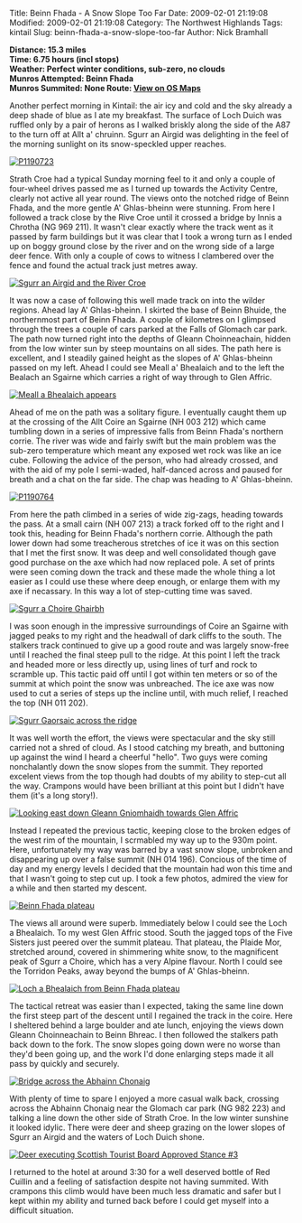 Title: Beinn Fhada - A Snow Slope Too Far
Date: 2009-02-01 21:19:08
Modified: 2009-02-01 21:19:08
Category: The Northwest Highlands
Tags: kintail
Slug: beinn-fhada-a-snow-slope-too-far
Author: Nick Bramhall

**Distance: 15.3 miles  
Time: 6.75 hours (incl stops)  
Weather: Perfect winter conditions, sub-zero, no clouds  
Munros Attempted: Beinn Fhada  
Munros Summited: None
Route:  [View on OS Maps](https://www.invertedworld.co.uk/hillwalking/hillwalk/290)**


Another perfect morning in Kintail: the air icy and cold and the sky already a deep shade of blue as I ate my breakfast. The surface of Loch Duich was ruffled only by a pair of herons as I walked briskly along the side of the A87 to the turn off at Allt a' chruinn. Sgurr an Airgid was delighting in the feel of the morning sunlight on its snow-speckled upper reaches. 

<!--more-->

[![P1190723](http://farm4.static.flickr.com/3343/3243904083_69c093db62_b.jpg)](http://www.flickr.com/photos/53725815@N00/3243904083)



Strath Croe had a typical Sunday morning feel to it and only a couple of four-wheel drives passed me as I turned up towards the Activity Centre, clearly not active all year round. The views onto the notched ridge of Beinn Fhada, and the more gentle A' Ghlas-bheinn were stunning. From here I followed a track close by the Rive Croe until it crossed a bridge by Innis a Chrotha (NG 969 211). It wasn't clear exactly where the track went as it passed by farm buildings but it was clear that I took a wrong turn as I ended up on boggy ground close by the river and on the wrong side of a large deer fence. With only a couple of cows to witness I clambered over the fence and found the actual track just metres away.



[![Sgurr an Airgid and the River Croe](http://farm4.static.flickr.com/3392/3243928547_de469782f0_b.jpg)](http://www.flickr.com/photos/53725815@N00/3243928547)



It was now a case of following this well made track on into the wilder regions. Ahead lay A' Ghlas-bheinn. I skirted the base of Beinn Bhuide, the northernmost part of Beinn Fhada. A couple of kilometres on I glimpsed through the trees a couple of cars parked at the Falls of Glomach car park. The path now turned right into the depths of Gleann Choinneachain, hidden from the low winter sun by steep mountains on all sides. The path here is excellent, and I steadily gained height as the slopes of A' Ghlas-bheinn passed on my left. Ahead I could see Meall a' Bhealaich and to the left the Bealach an Sgairne which carries a right of way through to Glen Affric.



[![Meall a Bhealaich appears](http://farm4.static.flickr.com/3369/3244765588_94b6b3cb38_b.jpg)](http://www.flickr.com/photos/53725815@N00/3244765588)



Ahead of me on the path was a solitary figure. I eventually caught them up at the crossing of the Allt Coire an Sgairne (NH 003 212) which came tumbling down in a series of impressive falls from Beinn Fhada's northern corrie. The river was wide and fairly swift but the main problem was the sub-zero temperature which meant any exposed wet rock was like an ice cube. Following the advice of the person, who had already crossed, and with the aid of my pole I semi-waded, half-danced across and paused for breath and a chat on the far side. The chap was heading to A' Ghlas-bheinn.



[![P1190764](http://farm4.static.flickr.com/3397/3244772842_91b8d47266_b.jpg)](http://www.flickr.com/photos/53725815@N00/3244772842)



From here the path climbed in a series of wide zig-zags, heading towards the pass. At a small cairn (NH 007 213) a track forked off to the right and I took this, heading for Beinn Fhada's northern corrie. Although the path lower down had some treacherous stretches of ice it was on this section that I met the first snow. It was deep and well consolidated though gave good purchase on the axe which had now replaced pole. A set of prints were seen coming down the track and these made the whole thing a lot easier as I could use these where deep enough, or enlarge them with my axe if necassary. In this way a lot of step-cutting time was saved.



[![Sgurr a Choire Ghairbh](http://farm4.static.flickr.com/3459/3244790544_1cde34652e_b.jpg)](http://www.flickr.com/photos/53725815@N00/3244790544)



I was soon enough in the impressive surroundings of Coire an Sgairne with jagged peaks to my right and the headwall of dark cliffs to the south. The stalkers track continued to give up a good route and was largely snow-free until I reached the final steep pull to the ridge. At this point I left the track and headed more or less directly up, using lines of turf and rock to scramble up. This tactic paid off until I got within ten meters or so of the summit at which point the snow was unbreached. The ice axe was now used to cut a series of steps up the incline until, with much relief, I reached the top (NH 011 202).



[![Sgurr Gaorsaic across the ridge](http://farm4.static.flickr.com/3466/3244804954_c23c3f8941_b.jpg)](http://www.flickr.com/photos/53725815@N00/3244804954)



It was well worth the effort, the views were spectacular and the sky still carried not a shred of cloud. As I stood catching my breath, and buttoning up against the wind I heard a cheerful "hello". Two guys were coming nonchalantly down the snow slopes from the summit. They reported excelent views from the top though had doubts of my ability to step-cut all the way. Crampons would have been brilliant at this point but I didn't have them (it's a long story!).



[![Looking east down Gleann Gniomhaidh towards Glen Affric](http://farm4.static.flickr.com/3102/3243988735_e8c3704f92_b.jpg)](http://www.flickr.com/photos/53725815@N00/3243988735)



Instead I repeated the previous tactic, keeping close to the broken edges of the west rim of the mountain, I scrmabled my way up to the 930m point. Here, unfortunately my way was barred by a vast snow slope, unbroken and disappearing up over a false summit (NH 014 196). Concious of the time of day and my energy levels I decided that the mountain had won this time and that I wasn't going to step cut up. I took a few photos, admired the view for a while and then started my descent.



[![Beinn Fhada plateau](http://farm4.static.flickr.com/3297/3244004265_9734b93761_b.jpg)](http://www.flickr.com/photos/53725815@N00/3244004265)



The views all around were superb. Immediately below I could see the Loch a Bhealaich. To my west Glen Affric stood. South the jagged tops of the Five Sisters just peered over the summit plateau. That plateau, the Plaide Mor, stretched around, covered in shimmering white snow, to the magnificent peak of Sgurr a Choire, which has a very Alpine flavour. North I could see the Torridon Peaks, away beyond the bumps of A' Ghlas-bheinn.



[![Loch a Bhealaich from Beinn Fhada plateau](http://farm4.static.flickr.com/3310/3244834986_a9e4414df7_b.jpg)](http://www.flickr.com/photos/53725815@N00/3244834986)



The tactical retreat was easier than I expected, taking the same line down the first steep part of the descent until I regained the track in the coire. Here I sheltered behind a large boulder and ate lunch, enjoying the views down Gleann Choinneachain to Beinn Bhreac. I then followed the stalkers path back down to the fork. The snow slopes going down were no worse than they'd been going up, and the work I'd done enlarging steps made it all pass by quickly and securely.



[![Bridge across the Abhainn Chonaig](http://farm4.static.flickr.com/3084/3244856814_4d0765ea6f_b.jpg)](http://www.flickr.com/photos/53725815@N00/3244856814)



With plenty of time to spare I enjoyed a more casual walk back, crossing across the Abhainn Chonaig near the Glomach car park (NG 982 223) and talking a line down the other side of Strath Croe. In the low winter sunshine it looked idylic. There were deer and sheep grazing on the lower slopes of Sgurr an Airgid and the waters of Loch Duich shone.



[![Deer executing Scottish Tourist Board Approved Stance #3](http://farm4.static.flickr.com/3436/3244863218_80fa7bf467_b.jpg)](http://www.flickr.com/photos/53725815@N00/3244863218)



I returned to the hotel at around 3:30 for a well deserved bottle of Red Cuillin and a feeling of satisfaction despite not having summited. With crampons this climb would have been much less dramatic and safer but I kept within my ability and turned back before I could get myself into a difficult situation.
